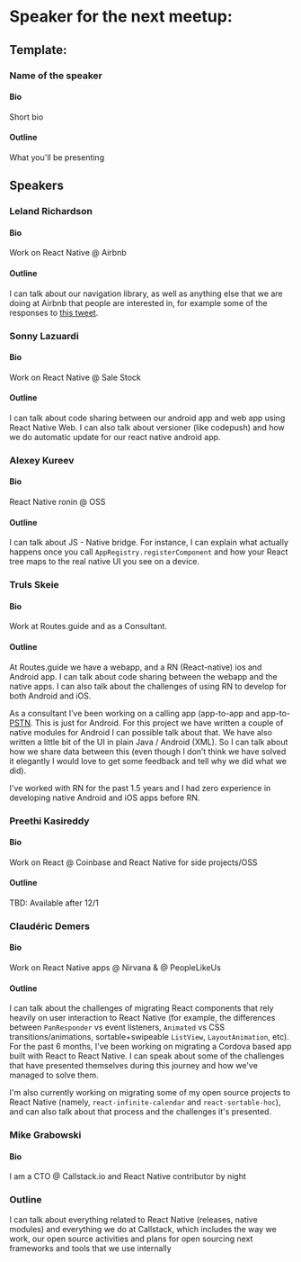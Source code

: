 # Speaker for the next meetup:

## Template:

### Name of the speaker

#### Bio
Short bio

#### Outline
What you'll be presenting



## Speakers

### Leland Richardson

#### Bio
Work on React Native @ Airbnb

#### Outline
I can talk about our navigation library, as well as anything else that we are doing at Airbnb that
people are interested in, for example some of the responses to [this tweet](https://twitter.com/intelligibabble/status/788249703737458689).

### Sonny Lazuardi

#### Bio
Work on React Native @ Sale Stock

#### Outline
I can talk about code sharing between our android app and web app using React Native Web. I can also talk about versioner (like codepush) and how we do automatic update for our react native android app.

### Alexey Kureev

#### Bio
React Native ronin @ OSS

#### Outline
I can talk about JS - Native bridge. For instance, I can explain what actually happens once you call `AppRegistry.registerComponent` and how your React tree maps to the real native UI you see on a device.

### Truls Skeie

#### Bio
Work at Routes.guide and as a Consultant.

#### Outline
At Routes.guide we have a webapp, and a RN (React-native) ios and Android app. I can talk about code sharing between the webapp and the native apps.
I can also talk about the challenges of using RN to develop for both Android and iOS.

As a consultant I’ve been working on a calling app (app-to-app and app-to-[PSTN](https://en.wikipedia.org/wiki/Public_switched_telephone_network]).
This is just for Android. For this project we have written a couple of native modules for Android I can possible talk about that. We have also written a little bit of the UI in plain Java / Android (XML). So I can talk about how we share data between this (even though I don’t think we have solved it elegantly I would love to get some feedback and tell why we did what we did).

I've worked with RN for the past 1.5 years and I had zero experience in developing native Android and iOS apps before RN.

### Preethi Kasireddy

#### Bio
Work on React @ Coinbase and React Native for side projects/OSS

#### Outline
TBD: Available after 12/1

### Claudéric Demers

#### Bio
Work on React Native apps @ Nirvana & @ PeopleLikeUs

#### Outline
I can talk about the challenges of migrating React components that rely heavily on user interaction to React Native (for example, the differences between `PanResponder` vs event listeners, `Animated` vs CSS transitions/animations, sortable+swipeable `ListView`, `LayoutAnimation`, etc). For the past 6 months, I've been working on migrating a Cordova based app built with React to React Native. I can speak about some of the challenges that have presented themselves during this journey and how we've managed to solve them.

I'm also currently working on migrating some of my open source projects to React Native (namely, `react-infinite-calendar` and `react-sortable-hoc`), and can also talk about that process and the challenges it's presented.

### Mike Grabowski

#### Bio
I am a CTO @ Callstack.io and React Native contributor by night

### Outline
I can talk about everything related to React Native (releases, native modules) and everything we do at Callstack, which includes the way we work, our open source activities and plans for open sourcing next frameworks and tools that we use internally

